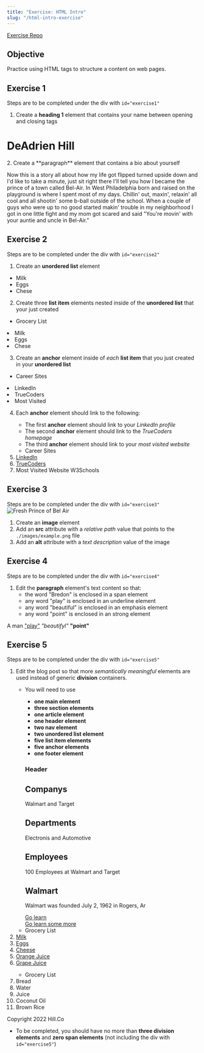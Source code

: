 ```yaml
---
title: "Exercise: HTML Intro"
slug: "/html-intro-exercise"
---
```


[Exercise Repo](https://github.com/Bryantellius/HTML_Exercise)

## Objective

Practice using HTML tags to structure a content on web pages.

## Exercise 1

Steps are to be completed under the div with `id="exercise1"`

1. Create a **heading 1** element that contains your name between opening and closing tags
<h1>DeAdrien Hill</h1>
2. Create a **paragraph** element that contains a bio about yourself

<p>Now this is a story all about how
my life got flipped turned upside down
and I'd like to take a minute, just sit right there
I'll tell you how I became the prince of a town called Bel-Air. 
In West Philadelphia born and raised
on the playground is where I spent most of my days.
Chillin' out, maxin', relaxin' all cool
and all shootin' some b-ball outside of the school.
When a couple of guys who were up to no good
started makin' trouble in my neighborhood
I got in one little fight and my mom got scared
and said "You're movin' with your auntie and uncle in Bel-Air."</p>


## Exercise 2

Steps are to be completed under the div with `id="exercise2"`

1. Create an **unordered list** element
<ul>
   <li>Milk</li>
   <li>Eggs</li>
   <li>Chese</li>
   </ul>

2. Create three **list item** elements nested inside of the **unordered list** that your just created
<ul>
   <li>Grocery List</li>
   </ul>
   <li>Milk</li>
   <li>Eggs</li>
   <li>Chese</li>
   </ul>

3. Create an **anchor** element inside of _each_ **list item** that you just created in your **unordered list**
<ul>
   <li>Career Sites</li>
   </ul>
   <li><a>LinkedIn</a></li>
   <li><a>TrueCoders</a></li>
   <li><a>Most Visited</a></li>
   </ul>


4. Each **anchor** element should link to the following:

   - The first **anchor** element should link to your _LinkedIn profile_
   - The second **anchor** element should link to the _TrueCoders homepage_
   - The third **anchor** element should link to your _most visited website_
   
   <ul>
   <li>Career Sites</li>
   </ul>
   <li><a href="https://www.linkedin.com/feed">LinkedIn</a></li>
   <li><a href= "https://truecoders.io">TrueCoders</a></li>
   <li><Most href= "https://www.w3schools.com/cs/index.php">Most Visited Website W3Schools</a></li>
   </ul>


## Exercise 3

Steps are to be completed under the div with `id="exercise3"`
<img src="https://www.imdb.com/title/tt0098800/mediaviewer/rm2588701696/?ref_=tt_ov_i" alt= "Fresh Prince of Bel Air">
1. Create an **image** element
2. Add an **src** attribute with a _relative path_ value that points to the `./images/example.png` file
3. Add an **alt** attribute with a _text description_ value of the image

## Exercise 4

Steps are to be completed under the div with `id="exercise4"`

1. Edit the **paragraph** element's text content so that:
   - the word "Bredon" is enclosed in a span element
   - any word "play" is enclosed in an underline element
   - any word "beautiful" is enclosed in an emphasis element
   - any word "point" is enclosed in an strong element
 
 
 <p><span name = "Bredon" >A man</span>
 <u>"play"</u>
 <em>"beautifyl"</em>
 <strong>"point"</strong>
 </p>




## Exercise 5

Steps are to be completed under the div with `id="exercise5"`

1. Edit the blog post so that more _semantically meaningful_ elements are used instead of generic **division** containers.
   - You will need to use
     - **one main element**
     - **three section elements**
     - **one article element**
     - **one header element**
     - **two nav element**
     - **two unordered list element**
     - **five list item elements**
     - **five anchor elements**
     - **one footer element**

     <h3>Header</h3>
     
     <section>
     <h2>Companys</h2>
     <p>Walmart and Target</p>
     <section>
     <h2>Departments</h2>
     <p>Electronis and Automotive</p>
     <section>
     <h2>Employees</h2>
     <p>100 Employees at Walmart and Target</p>
     <article>
     <h2>Walmart</h2>
     <p>Walmart was founded July 2, 1962 in Rogers, Ar</p>
     <nav>
     <a href="https://www.w3schools.com/tags/tag_nav.asp">Go learn</a>
     </nav>
     <nav>
     <a href="https://www.w3schools.com/tags/tag_nav.asp">Go learn some more</a>
     </nav>
     
   <ul>
   <li>Grocery List</li>
   </ul>
   <li><a href="https://en.wikipedia.org/wiki/Milk#/media/File:Glass_of_Milk_(33657535532).jpg">Milk</a></li>
   <li><a href="https://imgprd19.hobbylobby.com/c/cf/fd/ccffd3b5db6ae1e00e7d52e5ce4ac472e999cc4e/350Wx350H-636225-0220-px.jpg">Eggs</a></li>
   <li><a href="https://www.grocery.com/store/image/cache/catalog/igourmet/igourmet-B00B5PVV9I-600x600.jpg">Cheese</a></li>
   <li><a href="https://www.gopuff.com/cdn-cgi/image/format=auto%2cfit=scale-down%2cquality=70%2cwidth=250%2cheight=250/https://catalog-images.azureedge.net/image/upload/s--iINdom8k--/c_limit%2ccs_srgb%2ch_800%2cw_800/m0stjlsecav6vzj40ar9.png">Orange Juice</a></li>
   <li><a href="https://yellowchilis.com/wp-content/uploads/2022/05/grape-juice-recipe.jpg">Grape Juice</a></li>
   </ul>

   <ul>
   <li>Grocery List</li>
   </ul>
   <li>Bread</li>
   <li>Water</li>
   <li>Juice</li>
   <li>Coconut Oil</li>
   <li>Brown Rice</li>
   </ul>
<footer>
<p>Copyright 2022 Hill.Co</p>
</footer>



   - To be completed, you should have no more than **three division elements** and **zero span elements** (not including the div with `id="exercise5"`)
